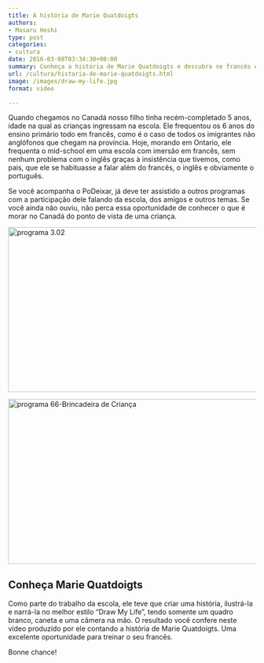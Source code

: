 ```yaml
---
title: A história de Marie Quatdoigts
authors:
- Masaru Hoshi
type: post
categories:
- cultura
date: 2016-03-08T03:34:30+00:00
summary: Conheça a história de Marie Quatdoigts e descubra se francês está no mesmo nível de uma criança de 12 anos.
url: /cultura/historia-de-marie-quatdoigts.html
image: /images/draw-my-life.jpg
format: video

---
```

Quando chegamos no Canadá nosso filho tinha recém-completado 5 anos, idade na qual as crianças ingressam na escola. Ele frequentou os 6 anos do ensino primário todo em francês, como é o caso de todos os imigrantes não anglófonos que chegam na província. Hoje, morando em Ontario, ele frequenta o mid-school em uma escola com imersão em francês, sem nenhum problema com o inglês graças à insistência que tivemos, como pais, que ele se habituasse a falar além do francês, o inglês e obviamente o português.

Se você acompanha o PoDeixar, já deve ter assistido a outros programas com a participação dele falando da escola, dos amigos e outros temas. Se você ainda não ouviu, não perca essa oportunidade de conhecer o que é morar no Canadá do ponto de vista de uma criança.

[<img class="aligncenter size-large wp-image-2384" src="http://www.canadaagora.com/wp-content/uploads/programa-3.02-970x434.png" alt="programa 3.02" width="750" height="336" srcset="https://www.canadaagora.com/wp-content/uploads/programa-3.02-970x434.png 970w, https://www.canadaagora.com/wp-content/uploads/programa-3.02-470x210.png 470w, https://www.canadaagora.com/wp-content/uploads/programa-3.02-1120x501.png 1120w, https://www.canadaagora.com/wp-content/uploads/programa-3.02.png 1432w" sizes="(max-width: 750px) 100vw, 750px" />][1]

[<img class="aligncenter wp-image-1654 size-large" src="http://www.canadaagora.com/wp-content/uploads/programa-66-site-970x434.png" alt="programa 66-Brincadeira de Criança" width="750" height="336" srcset="https://www.canadaagora.com/wp-content/uploads/programa-66-site-970x434.png 970w, https://www.canadaagora.com/wp-content/uploads/programa-66-site-470x210.png 470w, https://www.canadaagora.com/wp-content/uploads/programa-66-site-1120x501.png 1120w, https://www.canadaagora.com/wp-content/uploads/programa-66-site.png 1140w" sizes="(max-width: 750px) 100vw, 750px" />][2]

## Conheça Marie Quatdoigts

Como parte do trabalho da escola, ele teve que criar uma história, ilustrá-la e narrá-la no melhor estilo &#8220;Draw My Life&#8221;, tendo somente um quadro branco, caneta e uma câmera na mão. O resultado você confere neste vídeo produzido por ele contando a história de Marie Quatdoigts. Uma excelente oportunidade para treinar o seu francês.

Bonne chance!

 [1]: http://www.canadaagora.com/podeixar/vida-alem-da-escola.html
 [2]: http://www.canadaagora.com/podeixar/brincadeira-de-crianca.html